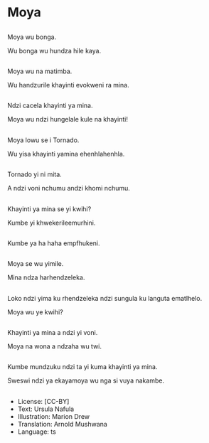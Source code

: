 # Moya

##
Moya wu bonga.

Wu bonga wu hundza hile kaya.

##
Moya wu na matimba.

Wu handzurile khayinti evokweni ra mina.

##
Ndzi cacela khayinti ya mina.

Moya wu ndzi hungelale kule na khayinti!

##
Moya lowu se i Tornado.

Wu yisa khayinti yamina ehenhlahenhla.

##
Tornado yi ni mita.

A ndzi voni nchumu andzi khomi nchumu.

##
Khayinti ya mina se yi kwihi?

Kumbe yi khwekerileemurhini.

##
Kumbe ya ha haha empfhukeni.

##
Moya se wu yimile.

Mina ndza harhendzeleka.

##
Loko ndzi yima ku rhendzeleka ndzi sungula ku languta ematlhelo.

Moya wu ye kwihi?

##
Khayinti ya mina a ndzi yi voni.

Moya na wona a ndzaha wu twi.

##
Kumbe mundzuku ndzi ta yi kuma khayinti ya mina.

Sweswi ndzi ya ekayamoya wu nga si vuya nakambe.

##
* License: [CC-BY]
* Text: Ursula Nafula
* Illustration: Marion Drew
* Translation: Arnold Mushwana
* Language: ts
